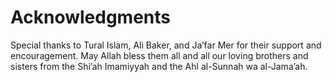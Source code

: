 Acknowledgments
===============

Special thanks to Tural Islam, Ali Baker, and Ja’far Mer for their
support and encouragement. May Allah bless them all and all our loving
brothers and sisters from the Shi’ah Imamiyyah and the Ahl al-Sunnah wa
al-Jama’ah.


